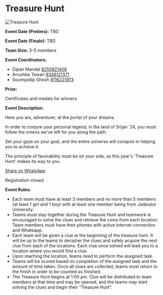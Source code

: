# Treasure Hunt

![Treasure Hunt](https://srijanju.in/images/events/treasurehunt.png)

**Event Date (Prelims):** TBD

**Event Date (Finals):** TBD

**Team Size:** 3-5 members

**Event Coordinators:**

- Dipan Mandal [8250821406](tel:8250821406)
- Anushka Tewari [9348121371](tel:9348121371)
- Soumyadip Ghosh [8116221973](tel:8116221973)

**Prize:**

Certificates and medals for winners

**Event Description:**

Here you are, adventurer, at the portal of your dreams.

In order to conjure your personal legend, in the land of Srijan '24, you must follow the omens we've left for you along the path.

Set your gaze on your goal, and the entire universe will conspire in helping you to achieve it.

The principle of favorability must be on your side, as this year's 'Treasure Hunt' makes its way to you.

[Share on WhatsApp](https://wa.me/?text=Check%20out%20this%20event%3A%20Treasure%20Hunt%0A%0A%20Here%20you%20are%2C%20adventurer%2C%20at%20the%20portal%20of%20your%20dreams.%2CIn%20order%20to%20conjure%20your%20personal%20legend%2C%20in%20the%20land%20of%20Srijan%20%2724%2C%20you%20must%20follow%20the%20omens%20we%27ve%20left%20for%20you%20along%20the%20path.%2C%2CSet%20your%20gaze%20on%20your%20goal%2C%20and%20the%20entire%20universe%20will%20conspire%20in%20helping%20you%20to%20achieve%20it.%2C%2CThe%20principle%20of%20favorability%20must%20be%20on%20your%20side%2C%20as%20this%20year%27s%20%27Treasure%20Hunt%27%20makes%20its%20way%20to%20you.%0A%0AHead%20over%20to%3A%20https%3A%2F%2Fsrijanju.in%2Fevents%2Ftreasure-hunt%20for%20exploring%20it!)

Registration closed

**Event Rules:**

- Each team must have at least 3 members and no more than 5 members (at least 1 girl and 1 boy) with at least one member being from Jadavpur University.
- Teams must stay together during the Treasure Hunt and teamwork is encouraged to solve the clues and retrieve the coins from each location. Team members must have their phones with active internet connection and Whatsapp.
- Each team will be given a clue at the beginning of the treasure hunt. It will be up to the teams to decipher the clues and safely acquire the next clue from each of the locations. Each clue once solved will lead you to a location where you would find a clue.
- Upon reaching the location, teams need to perform the assigned task.
- Teams will be scored based on completion of the assigned task and the amount of time taken. Once all clues are collected, teams must return to the finish in order to be counted as finished.
- The Treasure Hunt begins at 1:00 pm. Clue will be distributed to team members at that time and may be opened, and the teams may start solving the clues and begin their “Treasure Hunt”.